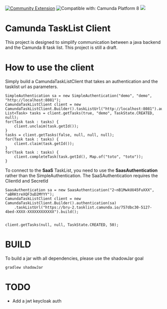 [![Community Extension](https://img.shields.io/badge/Community%20Extension-An%20open%20source%20community%20maintained%20project-FF4700)](https://github.com/camunda-community-hub/community)
![Compatible with: Camunda Platform 8](https://img.shields.io/badge/Compatible%20with-Camunda%20Platform%208-0072Ce)
[![](https://img.shields.io/badge/Lifecycle-Incubating-blue)](https://github.com/Camunda-Community-Hub/community/blob/main/extension-lifecycle.md#incubating-)

# Camunda TaskList Client

This project is designed to simplify communication between a java backend and the Camunda 8 task list. This project is still a draft.

# How to use the client

Simply build a CamundaTaskListClient that takes an authentication and the tasklist url as parameters.

```
SimpleAuthentication sa = new SimpleAuthentication("demo", "demo", "http://localhost:8081");
CamundaTaskListClient client = new CamundaTaskListClient.Builder().taskListUrl("http://localhost:8081").authentication(sa).build();
List<Task> tasks = client.getTasks(true, "demo", TaskState.CREATED, null);
for(Task task : tasks) {
    client.unclaim(task.getId());
}
tasks = client.getTasks(false, null, null, null);
for(Task task : tasks) {
    client.claim(task.getId());
}
for(Task task : tasks) {
    client.completeTask(task.getId(), Map.of("toto", "toto"));
}
```

To connect to the **SaaS** TaskList, you need to use the **SaasAuthentication** rather than the SimpleAuthentication. The SaaSAuthentication requires the ClientId and SecretId

```
SaasAuthentication sa = new SaasAuthentication("2~nB1MwkUU45FuXXX", "aBRKtreXQF3uD2MYYY");
CamundaTaskListClient client = new CamundaTaskListClient.Builder().authentication(sa)
    .taskListUrl("https://bru-2.tasklist.camunda.io/757dbc30-5127-4bed-XXXX-XXXXXXXXXXXX").build();


client.getTasks(null, null, TaskState.CREATED, 50);
```

# BUILD
To build a jar with all dependencies, please use the shadowJar goal 

```
gradlew shadowJar
```
# TODO

- Add a jwt keycloak auth
